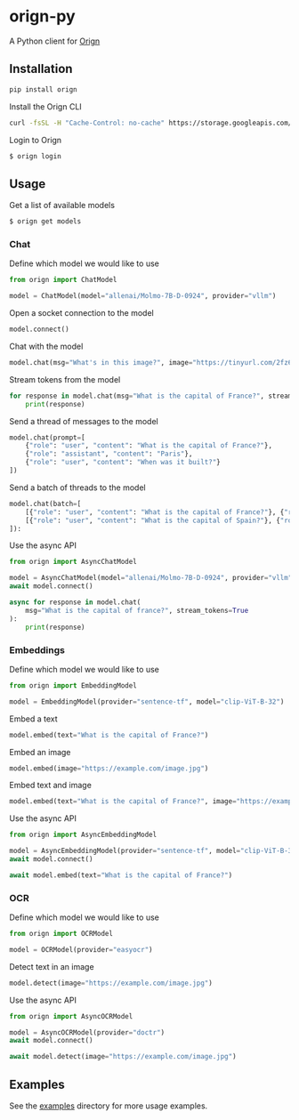 # orign-py

A Python client for [Orign](https://github.com/agentsea/orign)

## Installation

```bash
pip install orign
```

Install the Orign CLI

```sh
curl -fsSL -H "Cache-Control: no-cache" https://storage.googleapis.com/orign/releases/install.sh | bash
```

Login to Orign

```sh
$ orign login
```

## Usage

Get a list of available models

```sh
$ orign get models
```

### Chat

Define which model we would like to use

```python
from orign import ChatModel

model = ChatModel(model="allenai/Molmo-7B-D-0924", provider="vllm")
```

Open a socket connection to the model

```python
model.connect()
```

Chat with the model

```python
model.chat(msg="What's in this image?", image="https://tinyurl.com/2fz6ms35")
```

Stream tokens from the model

```python
for response in model.chat(msg="What is the capital of France?", stream_tokens=True):
    print(response)
```

Send a thread of messages to the model

```python
model.chat(prompt=[
    {"role": "user", "content": "What is the capital of France?"},
    {"role": "assistant", "content": "Paris"},
    {"role": "user", "content": "When was it built?"}
])
```

Send a batch of threads to the model

```python
model.chat(batch=[
    [{"role": "user", "content": "What is the capital of France?"}, {"role": "assistant", "content": "Paris"}, {"role": "user", "content": "When was it built?"}],
    [{"role": "user", "content": "What is the capital of Spain?"}, {"role": "assistant", "content": "Madrid"}, {"role": "user", "content": "When was it built?"}]
]):
```

Use the async API

```python
from orign import AsyncChatModel

model = AsyncChatModel(model="allenai/Molmo-7B-D-0924", provider="vllm")
await model.connect()

async for response in model.chat(
    msg="What is the capital of france?", stream_tokens=True
):
    print(response)
```

### Embeddings
Define which model we would like to use

```python
from orign import EmbeddingModel

model = EmbeddingModel(provider="sentence-tf", model="clip-ViT-B-32")
```

Embed a text

```python
model.embed(text="What is the capital of France?")
```

Embed an image

```python
model.embed(image="https://example.com/image.jpg")
```

Embed text and image

```python
model.embed(text="What is the capital of France?", image="https://example.com/image.jpg")
```

Use the async API

```python
from orign import AsyncEmbeddingModel

model = AsyncEmbeddingModel(provider="sentence-tf", model="clip-ViT-B-32")
await model.connect()

await model.embed(text="What is the capital of France?")
```

### OCR

Define which model we would like to use

```python
from orign import OCRModel

model = OCRModel(provider="easyocr")
```

Detect text in an image

```python
model.detect(image="https://example.com/image.jpg")
```

Use the async API

```python
from orign import AsyncOCRModel

model = AsyncOCRModel(provider="doctr")
await model.connect()

await model.detect(image="https://example.com/image.jpg")
```

## Examples

See the [examples](examples) directory for more usage examples.
